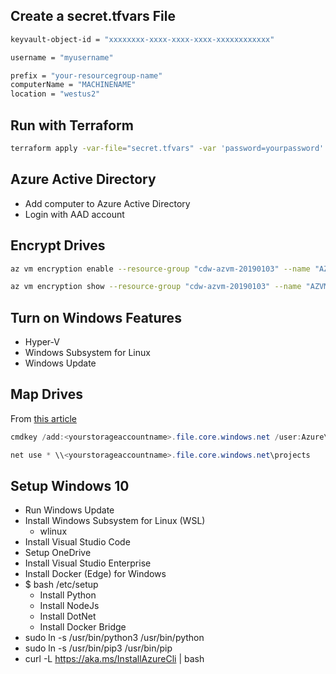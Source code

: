 ## Create a secret.tfvars File

```bash
keyvault-object-id = "xxxxxxxx-xxxx-xxxx-xxxx-xxxxxxxxxxxx"

username = "myusername"

prefix = "your-resourcegroup-name"
computerName = "MACHINENAME"
location = "westus2"
```

## Run with Terraform

```bash
terraform apply -var-file="secret.tfvars" -var 'password=yourpassword'
```

## Azure Active Directory

* Add computer to Azure Active Directory
* Login with AAD account


## Encrypt Drives
```bash
az vm encryption enable --resource-group "cdw-azvm-20190103" --name "AZVM20190103" --disk-encryption-keyvault "cdw-azvm-20190103-vault" --volume-type ALL

az vm encryption show --resource-group "cdw-azvm-20190103" --name "AZVM20190103"
```

## Turn on Windows Features

* Hyper-V
* Windows Subsystem for Linux
* Windows Update


## Map Drives

From [this article](https://blogs.msdn.microsoft.com/windowsazurestorage/2014/05/26/persisting-connections-to-microsoft-azure-files/)

```powershell
cmdkey /add:<yourstorageaccountname>.file.core.windows.net /user:Azure\<yourstorageaccountname> /pass:<YourStorageAccountKey> 

net use * \\<yourstorageaccountname>.file.core.windows.net\projects 
```

## Setup Windows 10

* Run Windows Update
* Install Windows Subsystem for Linux (WSL) 
  * wlinux
* Install Visual Studio Code
* Setup OneDrive
* Install Visual Studio Enterprise
* Install Docker (Edge) for Windows
* $ bash /etc/setup
  * Install Python
  * Install NodeJs
  * Install DotNet
  * Install Docker Bridge
* sudo ln -s /usr/bin/python3 /usr/bin/python
* sudo ln -s /usr/bin/pip3 /usr/bin/pip
* curl -L https://aka.ms/InstallAzureCli | bash